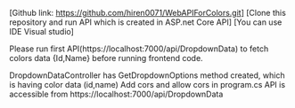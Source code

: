 
[Github link: https://github.com/hiren0071/WebAPIForColors.git] [Clone this repository and run API which is created in ASP.net Core API]
[You can use IDE Visual studio]

Please run first API(https://localhost:7000/api/DropdownData) to fetch colors data {Id,Name} before running frontend code.

DropdownDataController has GetDropdownOptions method created, which is having color data (id,name)
Add cors and allow cors in program.cs
API is accessible from https://localhost:7000/api/DropdownData


